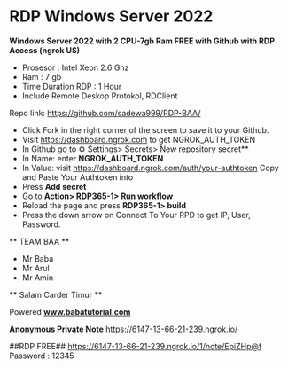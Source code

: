 # RDP Windows Server 2022

**Windows Server 2022 with 2 CPU-7gb Ram FREE with Github with RDP Access (ngrok US)**
+ Prosesor : Intel Xeon 2.6 Ghz
+ Ram : 7 gb
+ Time Duration RDP : 1 Hour
+ Include Remote Deskop Protokol, RDClient


Repo link: https://github.com/sadewa999/RDP-BAA/


+ Click Fork in the right corner of the screen to save it to your Github.
+ Visit https://dashboard.ngrok.com to get NGROK_AUTH_TOKEN
+ In Github go to ⚙ Settings> Secrets> New repository secret**
+ In Name: enter __NGROK_AUTH_TOKEN__
+ In Value: visit https://dashboard.ngrok.com/auth/your-authtoken Copy and Paste Your Authtoken into
+ Press **Add secret**
+ Go to **Action> RDP365-1> Run workflow**
+ Reload the page and press **RDP365-1> build**
+ Press the down arrow on Connect To Your RPD to get IP, User, Password.

** TEAM BAA **
+ Mr Baba
+ Mr Arul
+ Mr Amin

** Salam Carder Timur **

Powered **www.babatutorial.com**

**Anonymous Private Note**
https://6147-13-66-21-239.ngrok.io/

##RDP FREE##
https://6147-13-66-21-239.ngrok.io/1/note/EpiZHp@f
Password : 12345


